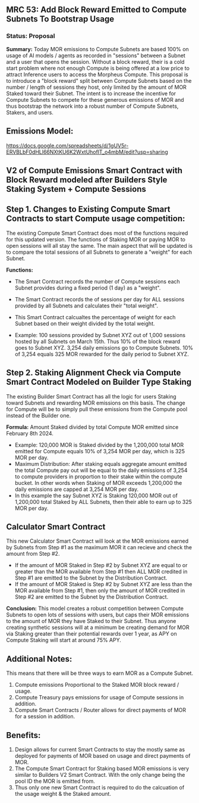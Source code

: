 ## MRC 53: Add Block Reward Emitted to Compute Subnets To Bootstrap Usage

### Status: **Proposal**

**Summary:** 
Today MOR emissions to Compute Subnets are based 100% on usage of AI models / agents as recorded in "sessions" between a Subnet and a user that opens the session. Without a block reward, their is a cold start problem where not enough Compute is being offered at a low price to attract Inference users to access the Morpheus Compute. This proposal is to introduce a "block reward" split between Compute Subnets based on the number / length of sessions they host, only limited by the amount of MOR Staked toward their Subnet. The intent is to increase the incentive for Compute Subnets to compete for these generous emissions of MOR and thus bootstrap the network into a robust number of Compute Subnets, Stakers, and users.

## Emissions Model: 
https://docs.google.com/spreadsheets/d/1gUV5r-ERVBLbF0dHLl66NXtKU6K2WxtUhoflT_o4mbM/edit?usp=sharing

## V2 of Compute Emissions Smart Contract with Block Reward modeled after Builders Style Staking System + Compute Sessions

## Step 1. Changes to Existing Compute Smart Contracts to start Compute usage competition:
The existing Compute Smart Contract does most of the functions required for this updated version. The functions of Staking MOR or paying MOR to open sessions will all stay the same. The main aspect that will be updated is to compare the total sessions of all Subnets to generate a "weight" for each Subnet.

**Functions:**
- The Smart Contract records the number of Compute sessions each Subnet provides during a fixed period (1 day) as a "weight".
- The Smart Contract records the of sessions per day for ALL sessions provided by all Subnets and calculates their "total weight".
- This Smart Contract calcualtes the percentage of weight for each Subnet based on their weight divided by the total weight. 

- Example: 100 sessions provided by Subnet XYZ out of 1,000 sessions hosted by all Subnets on March 15th.
Thus 10% of the block reward goes to Subnet XYZ.
3,254 daily emissions go to Compute Subnets.
10% of 3,254 equals 325 MOR rewarded for the daily period to Subnet XYZ.

## Step 2. Staking Alignment Check via Compute Smart Contract Modeled on Builder Type Staking
The existing Builder Smart Contract has all the logic for users Staking toward Subnets and rewarding MOR emissions on this basis. The change for Compute will be to simply pull these emissions from the Compute pool instead of the Builder one.

**Formula:** Amount Staked divided by total Compute MOR emitted since February 8th 2024.
- Example: 120,000 MOR is Staked divided by the 1,200,000 total MOR emitted for Compute equals 10% of 3,254 MOR per day, which is 325 MOR per day.
- Maximum Distribution: After staking equals aggregate amount emitted the total Compute pay out will be equal to the daily emissions of 3,254 to compute providers in proportion to their stake within the compute bucket. In other words when Staking of MOR exceeds 1,200,000 the daily emissions are capped at 3,254 MOR per day.
- In this example the say Subnet XYZ is Staking 120,000 MOR out of 1,200,000 total Staked by ALL Subnets, then their able to earn up to 325 MOR per day.

## Calculator Smart Contract 
This new Calculator Smart Contract will look at the MOR emissions earned by Subnets from Step #1 as the maximum MOR it can recieve and check the amount from Step #2.
- If the amount of MOR Staked in Step #2 by Subnet XYZ are equal to or greater than the MOR available from Step #1 then ALL MOR credited in Step #1 are emitted to the Subnet by the Distribution Contract.
- If the amount of MOR Staked is Step #2 by Subnet XYZ are less than the MOR available from Step #1, then only the amount of MOR credited in Step #2 are emitted to the Subnet by the Distribution Contract.

**Conclusion:**
This model creates a robust competition between Compute Subnets to open lots of sessions with users, but caps their MOR emissions to the amount of MOR they have Staked to their Subnet. Thus anyone creating synthetic sessions will at a minimum be creating demand for MOR via Staking greater than their potential rewards over 1 year, as APY on Compute Staking will start at around 75% APY.

## Additional Notes:
This means that there will be three ways to earn MOR as a Compute Subnet.
1. Compute emissions Proportional to the Staked MOR block reward / usage.
2. Compute Treasury pays emissions for usage of Compute sessions in addition.
3. Compute Smart Contracts / Router allows for direct payments of MOR for a session in addition.

## Benefits: 
1. Design allows for current Smart Contracts to stay the mostly same as deployed for payments of MOR based on usage and direct payments of MOR.
2. The Compute Smart Contract for Staking based MOR emissions is very similar to Builders V2 Smart Contract. With the only change being the pool ID the MOR is emitted from.
3. Thus only one new Smart Contract is required to do the calcuation of the usage weight & the Staked amount.
